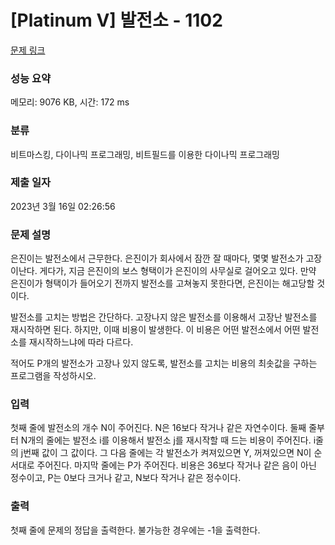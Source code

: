 # [Platinum V] 발전소 - 1102 

[문제 링크](https://www.acmicpc.net/problem/1102) 

### 성능 요약

메모리: 9076 KB, 시간: 172 ms

### 분류

비트마스킹, 다이나믹 프로그래밍, 비트필드를 이용한 다이나믹 프로그래밍

### 제출 일자

2023년 3월 16일 02:26:56

### 문제 설명

<p>은진이는 발전소에서 근무한다. 은진이가 회사에서 잠깐 잘 때마다, 몇몇 발전소가 고장이난다. 게다가, 지금 은진이의 보스 형택이가 은진이의 사무실로 걸어오고 있다. 만약 은진이가 형택이가 들어오기 전까지 발전소를 고쳐놓지 못한다면, 은진이는 해고당할 것이다.</p>

<p>발전소를 고치는 방법은 간단하다. 고장나지 않은 발전소를 이용해서 고장난 발전소를 재시작하면 된다. 하지만, 이때 비용이 발생한다. 이 비용은 어떤 발전소에서 어떤 발전소를 재시작하느냐에 따라 다르다.</p>

<p>적어도 P개의 발전소가 고장나 있지 않도록, 발전소를 고치는 비용의 최솟값을 구하는 프로그램을 작성하시오.</p>

### 입력 

 <p>첫째 줄에 발전소의 개수 N이 주어진다. N은 16보다 작거나 같은 자연수이다. 둘째 줄부터 N개의 줄에는 발전소 i를 이용해서 발전소 j를 재시작할 때 드는 비용이 주어진다. i줄의 j번째 값이 그 값이다. 그 다음 줄에는 각 발전소가 켜져있으면 Y, 꺼져있으면 N이 순서대로 주어진다. 마지막 줄에는 P가 주어진다. 비용은 36보다 작거나 같은 음이 아닌 정수이고, P는 0보다 크거나 같고, N보다 작거나 같은 정수이다.</p>

### 출력 

 <p>첫째 줄에 문제의 정답을 출력한다. 불가능한 경우에는 -1을 출력한다.</p>

